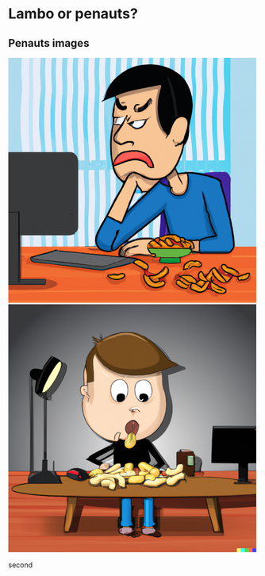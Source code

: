 # Lambo or penauts?

## Penauts images
![alt text](penauts2.png)
![alt text](penaut.png)


 
 second
